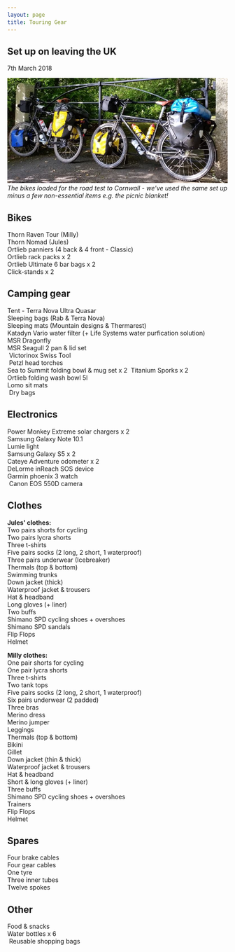 ```yaml
---
layout: page
title: Touring Gear
---
```


## Set up on leaving the UK  
7th March 2018

![Pack](/assets/img/Pack.JPG)*The bikes loaded for the road test to Cornwall - we've used the same set up minus a few non-essential items e.g. the picnic blanket!*


## Bikes

  Thorn Raven Tour (Milly)  
  Thorn Nomad (Jules)  
  Ortlieb panniers (4 back & 4 front - Classic)  
  Ortlieb rack packs x 2  
  Ortlieb Ultimate 6 bar bags x 2  
  Click-stands x 2  

## Camping gear  

  Tent - Terra Nova Ultra Quasar  
  Sleeping bags (Rab & Terra Nova)  
  Sleeping mats (Mountain designs & Thermarest)  
  Katadyn Vario water filter (+ Life Systems water purfication solution)  
  MSR Dragonfly  
  MSR Seagull 2 pan & lid set  
  Victorinox Swiss Tool  
  Petzl head torches  
  Sea to Summit folding bowl & mug set x 2  
  Titanium Sporks x 2  
  Ortlieb folding wash bowl 5l  
  Lomo sit mats  
  Dry bags  

## Electronics  

  Power Monkey Extreme solar chargers x 2  
  Samsung Galaxy Note 10.1  
  Lumie light  
  Samsung Galaxy S5 x 2  
  Cateye Adventure odometer x 2  
  DeLorme inReach SOS device  
  Garmin phoenix 3 watch  
  Canon EOS 550D camera  

## Clothes  

**Jules' clothes:**  
  Two pairs shorts for cycling  
  Two pairs lycra shorts  
  Three t-shirts  
  Five pairs socks (2 long, 2 short, 1 waterproof)  
  Three pairs underwear (Icebreaker)  
  Thermals (top & bottom)  
  Swimming trunks  
  Down jacket (thick)  
  Waterproof jacket & trousers  
  Hat & headband  
  Long gloves (+ liner)  
  Two buffs  
  Shimano SPD cycling shoes + overshoes  
  Shimano SPD sandals  
  Flip Flops  
  Helmet  
  
**Milly clothes:**  
  One pair shorts for cycling  
  One pair lycra shorts  
  Three t-shirts  
  Two tank tops  
  Five pairs socks (2 long, 2 short, 1 waterproof)  
  Six pairs underwear (2 padded)  
  Three bras  
  Merino dress  
  Merino jumper  
  Leggings  
  Thermals (top & bottom)  
  Bikini  
  Gillet  
  Down jacket (thin & thick)  
  Waterproof jacket & trousers  
  Hat & headband  
  Short & long gloves (+ liner)  
  Three buffs  
  Shimano SPD cycling shoes + overshoes  
  Trainers  
  Flip Flops  
  Helmet  

## Spares 

  Four brake cables  
  Four gear cables  
  One tyre  
  Three inner tubes  
  Twelve spokes  

## Other
  Food & snacks  
  Water bottles x 6  
  Reusable shopping bags  
  
